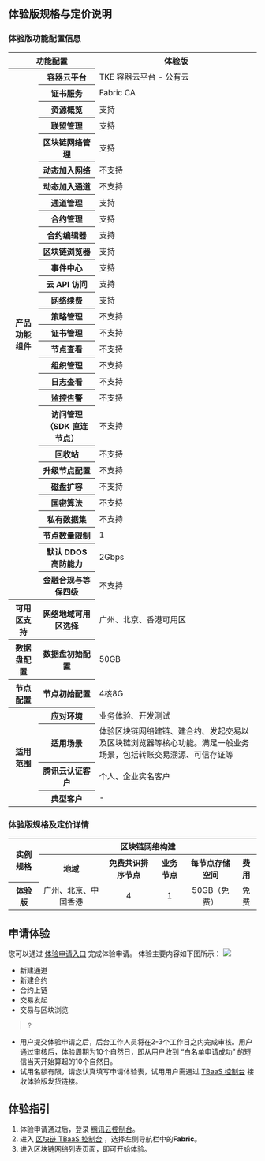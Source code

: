 ## 体验版规格与定价说明

### 体验版功能配置信息

<table>
	<tr>
	<th colspan=2 width="35%">功能配置</th><th>体验版</th>
	</tr>
	<tr>
	<th rowspan=29>产品功能组件</th>
	<th>容器云平台</th><td>TKE 容器云平台 - 公有云</td>
	</tr>
	<tr>	<th>证书服务</th><td>Fabric CA</td>	</tr>
	<tr>	<th>资源概览</th><td>支持</td>	</tr>
	<tr>	<th>联盟管理</th><td>支持</td>	</tr>
	<tr>	<th>区块链网络管理</th><td>支持</td>	</tr>
	<tr>	<th>动态加入网络</th><td>不支持</td>	</tr>
	<tr>	<th>动态加入通道</th><td>不支持</td>	</tr>
	<tr>	<th>通道管理</th><td>支持</td>	</tr>
	<tr>	<th>合约管理</th><td>支持</td>	</tr>
	<tr>	<th>合约编辑器</th><td>支持</td>	</tr>
	<tr>	<th>区块链浏览器</th><td>支持</td>	</tr>
	<tr>	<th>事件中心</th><td>支持</td>	</tr>
	<tr>	<th>云 API 访问</th><td>支持</td>	</tr>
	<tr>	<th>网络续费</th><td>支持</td>	</tr>
	<tr>	<th>策略管理</th><td>不支持</td>	</tr>
	<tr>	<th>证书管理</th><td>不支持</td>	</tr>
	<tr>	<th>节点查看</th><td>不支持</td>	</tr>
	<tr>	<th>组织管理</th><td>不支持</td>	</tr>
	<tr>	<th>日志查看</th><td>不支持</td>	</tr>
	<tr>	<th>监控告警</th><td>不支持</td>	</tr>
	<tr>	<th>访问管理（SDK 直连节点）</th><td>不支持</td>	</tr>
	<tr>	<th>回收站</th><td>不支持</td>	</tr>
	<tr>	<th>升级节点配置</th><td>不支持</td>	</tr>
	<tr>	<th>磁盘扩容</th><td>不支持</td>	</tr>
	<tr>	<th>国密算法</th><td>不支持</td>	</tr>
	<tr>	<th>私有数据集</th><td>不支持</td>	</tr>
	<tr>	<th>节点数量限制</th><td>1</td>	</tr>
	<tr>	<th>默认 DDOS 高防能力</th><td>2Gbps</td>	</tr>
	<tr>	<th>金融合规与等保四级</th><td>不支持</td>	</tr>
	<tr>	<th>可用区支持</th> <th>网络地域可用区选择</th> <td>广州、北京、香港可用区</td></tr>
	<tr>	<th>数据盘配置</th> <th>数据盘初始配置</th> <td>50GB </td>	</tr>
	<tr>	<th>节点配置</th> <th>节点初始配置</th> <td>4核8G</td>	</tr>
	<tr>	
	<th rowspan=4>适用范围</th> <th>应对环境</th>
	<td>业务体验、开发测试</td>	
	</tr>
	<tr>	
	<th>适用场景</th>
	<td>体验区块链网络建链、建合约、发起交易以及区块链浏览器等核心功能。满足一般业务场景，包括转账交易溯源、可信存证等</td>
	</tr>
	<tr>
	<th>腾讯云认证客户</th>
	<td>个人、企业实名客户</td>
	</tr>
	<tr>
	<th>典型客户</th>
	<td>-</td>
	</tr>
</table>

### 体验版规格及定价详情
<table>
	<tr>
	<th rowspan=2><center>实例规格</th> <th colspan=5><center>区块链网络构建</th>
	</tr>
	<tr>
	<th><center>地域</th> <th><center>免费共识排序节点</th> <th><center>业务节点</th>
	<th><center>每节点存储空间</th> <th><center>费用</th>
	</tr>
	<tr>
	<th><center>体验版</th> <td><center>广州、北京、中国香港</td> <td><center>4</td> 
	<td><center>1</td>	<td><center>50GB（免费）</td> <td><center>免费</td>
	</tr>
</table>

## 申请体验
您可以通过 [体验申请入口](https://cloud.tencent.com/act/free/more?formId=10003&productType=tbaas_fabric) 完成体验申请。
体验主要内容如下图所示：
![](https://main.qcloudimg.com/raw/517df8e6b1286751ffb009d7e9726e70.png)
- 新建通道
- 新建合约
- 合约上链 
- 交易发起
- 交易与区块浏览



>?
- 用户提交体验申请之后，后台工作人员将在2-3个工作日之内完成审核。用户通过审核后，体验周期为10个自然日，即从用户收到 “白名单申请成功” 的短信当天开始算起的10个自然日。
- 试用名额有限，请您认真填写申请体验表，试用用户需通过 [TBaaS 控制台](https://url.cn/5ufNJDS) 接收体验版发货链接。

## 体验指引
1. 体验申请通过后，登录 [腾讯云控制台](https://url.cn/5ufNJDS)。
2. 进入 [区块链 TBaaS 控制台](https://console.cloud.tencent.com/tbaas) ，选择左侧导航栏中的**Fabric**。
3. 进入区块链网络列表页面，即可开始体验。

